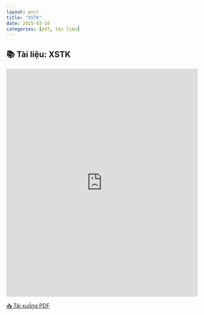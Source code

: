 ```yaml
---
layout: post
title: "XSTK"
date: 2025-03-10
categories: [pdf, tài liệu]
---
```


## 📚 Tài liệu: XSTK

<iframe 
    src="https://docs.google.com/viewerng/viewer?url=https://raw.githubusercontent.com/ntrThanh/blog/master/assets/files/XSTK.pdf&embedded=true" 
    style="width: 100%; height: 600px;" 
    frameborder="0">
</iframe>

[📥 Tải xuống PDF](https://raw.githubusercontent.com/ntrThanh/blog/master/assets/files/XSTK.pdf)

